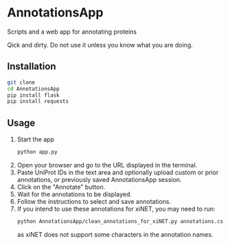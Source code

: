 # AnnotationsApp
Scripts and a web app for annotating proteins

Qick and dirty. Do not use it unless you know what you are doing.

## Installation
```bash
git clone
cd AnnotationsApp
pip install flask
pip install requests
```

## Usage
1. Start the app 
    ```bash 
    python app.py
    ```
1. Open your browser and go to the URL displayed in the terminal.
1. Paste UniProt IDs in the text area and optionally upload custom or prior annotations, or previously saved AnnotationsApp session.
1. Click on the "Annotate" button.
1. Wait for the annotations to be displayed.
1. Follow the instructions to select and save annotations.
1. If you intend to use these annotations for xiNET, you may need to run:
    ```bash
    python AnnotationsApp/clean_annotations_for_xiNET.py annotations.csv > annotations_cleaned.csv
    ```
    as xiNET does not support some characters in the annotation names.
